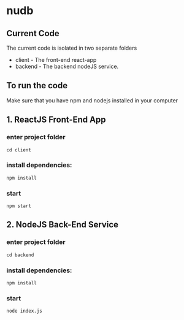 # nudb

 ## Current Code
The current code is isolated in two separate folders
* client - The front-end react-app
* backend - The backend nodeJS service.

## To run the code
Make sure that you have npm and nodejs installed in your computer
## 1. ReactJS Front-End App
### enter project folder
```
cd client
```
### install dependencies:
```
npm install
```
### start
```
npm start
```
## 2. NodeJS Back-End Service
### enter project folder
```
cd backend
```
### install dependencies:
```
npm install
```

### start
```
node index.js
```
